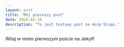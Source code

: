 ```yaml
---
layout: post
title: "Mój pierwszy post"
date: 2025-02-16
description: "To jest testowy post na moim blogu."
---
```


Witaj w moim pierwszym poście na Jekyll!
